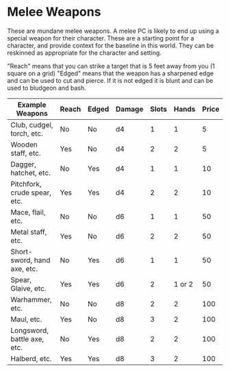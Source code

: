 # Melee Weapons

These are mundane melee weapons. A melee PC is likely to end up using a special weapon for their character. These are a starting point for a character, and provide context for the baseline in this world. They can be reskinned as appropriate for the character and setting.

"Reach" means that you can strike a target that is 5 feet away from you (1 square on a grid)
"Edged" means that the weapon has a sharpened edge and can be used to cut and pierce. If it is not edged it is blunt and can be used to bludgeon and bash.

| Example Weapons | Reach | Edged | Damage | Slots | Hands | Price |
| ---- | ---- | ---- | ---- | ---- | ---- | ---- |
| Club, cudgel, torch, etc. | No | No | d4 | 1 | 1 | 5 |
| Wooden staff, etc. | Yes | No | d4 | 2 | 2 | 5 |
| Dagger, hatchet, etc. | No | Yes | d4 | 1 | 1 | 10 |
| Pitchfork, crude spear, etc. | Yes | Yes | d4 | 2 | 2 | 10 |
| Mace, flail, etc. | No | No | d6 | 1 | 1 | 50 |
| Metal staff, etc. | Yes | No | d6 | 2 | 2 | 50 |
| Short-sword, hand axe, etc. | No | Yes | d6 | 1 | 1 | 50 |
| Spear, Glaive, etc. | Yes | Yes | d6 | 2 | 1 or 2 | 50 |
| Warhammer, etc. | No | No | d8 | 2 | 2 | 100 |
| Maul, etc. | Yes | No | d8 | 3 | 2 | 100 |
| Longsword, battle axe, etc. | No | Yes | d8 | 2 | 2 | 100 |
| Halberd, etc. | Yes | Yes | d8 | 3 | 2 | 100 |

